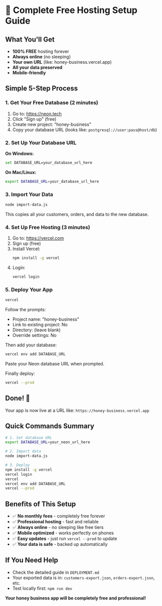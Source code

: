 # 🍯 Complete Free Hosting Setup Guide

## What You'll Get
- **100% FREE** hosting forever
- **Always online** (no sleeping)
- **Your own URL** (like: honey-business.vercel.app)
- **All your data preserved**
- **Mobile-friendly**

## Simple 5-Step Process

### 1. Get Your Free Database (2 minutes)
1. Go to: https://neon.tech
2. Click "Sign up" (free)
3. Create new project: "honey-business"
4. Copy your database URL (looks like: `postgresql://user:pass@host/db`)

### 2. Set Up Your Database URL
**On Windows:**
```bash
set DATABASE_URL=your_database_url_here
```

**On Mac/Linux:**
```bash
export DATABASE_URL=your_database_url_here
```

### 3. Import Your Data
```bash
node import-data.js
```
This copies all your customers, orders, and data to the new database.

### 4. Set Up Free Hosting (3 minutes)
1. Go to: https://vercel.com
2. Sign up (free)
3. Install Vercel:
   ```bash
   npm install -g vercel
   ```
4. Login:
   ```bash
   vercel login
   ```

### 5. Deploy Your App
```bash
vercel
```
Follow the prompts:
- Project name: "honey-business"
- Link to existing project: No
- Directory: (leave blank)
- Override settings: No

Then add your database:
```bash
vercel env add DATABASE_URL
```
Paste your Neon database URL when prompted.

Finally deploy:
```bash
vercel --prod
```

## Done! 🎉

Your app is now live at a URL like: `https://honey-business.vercel.app`

## Quick Commands Summary
```bash
# 1. Set database URL
export DATABASE_URL=your_neon_url_here

# 2. Import data
node import-data.js

# 3. Deploy
npm install -g vercel
vercel login
vercel
vercel env add DATABASE_URL
vercel --prod
```

## Benefits of This Setup
- ✅ **No monthly fees** - completely free forever
- ✅ **Professional hosting** - fast and reliable
- ✅ **Always online** - no sleeping like free tiers
- ✅ **Mobile optimized** - works perfectly on phones
- ✅ **Easy updates** - just run `vercel --prod` to update
- ✅ **Your data is safe** - backed up automatically

## If You Need Help
- Check the detailed guide in `DEPLOYMENT.md`
- Your exported data is in: `customers-export.json`, `orders-export.json`, etc.
- Test locally first: `npm run dev`

**Your honey business app will be completely free and professional!**